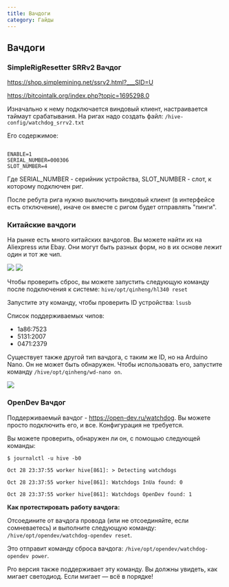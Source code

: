 ```yaml
---
title: Вачдоги
category: Гайды
---
```


## Вачдоги

### SimpleRigResetter SRRv2 Вачдог
https://shop.simplemining.net/ssrv2.html?___SID=U

https://bitcointalk.org/index.php?topic=1695298.0

Изначально к нему подключается виндовый клиент, настраивается таймаут срабатывания.
На ригах надо создать файл:
`/hive-config/watchdog_srrv2.txt`

Его содержимое:
<pre><code>
ENABLE=1
SERIAL_NUMBER=000306
SLOT_NUMBER=4
</code></pre>
Где SERIAL_NUMBER - серийник устройства, SLOT_NUMBER - слот, к которому подключен риг.

После ребута рига нужно выключить виндовый клиент (в интерфейсе есть отключение), иначе он вместе с ригом будет отправлять "пинги".

### Китайские вачдоги
На рынке есть много китайских вачдогов. Вы можете найти их на Aliexpress или Ebay. Они могут быть разных форм, но в их основе лежит один и тот же чип.

<img src="https://forum.hiveos.farm/uploads/default/original/2X/9/9bfddcddf808f2d89c34ce558beaec77255c723c.jpeg">

<img src="https://forum.hiveos.farm/uploads/default/original/2X/b/b9e6090c9f33833ca3e4e3a3561590f9832a8071.jpeg">

Чтобы проверить сброс, вы можете запустить следующую команду после подключения к системе: `hive/opt/qinheng/hl340 reset`

Запустите эту команду, чтобы проверить ID устройства: `lsusb`

Список поддерживаемых чипов:

- 1a86:7523
- 5131:2007
- 0471:2379

Существует также другой тип вачдога, с таким же ID, но на Arduino Nano. Он не может быть обнаружен. Чтобы использовать его, запустите команду `/hive/opt/qinheng/wd-nano on`.

<img src="https://forum.hiveos.farm/uploads/default/original/2X/6/60d77df72b177f246c71d5d7bdf8ef65ae170192.jpeg">

### OpenDev Вачдог
Поддерживаемый вачдог - https://open-dev.ru/watchdog.
Вы можете просто подключить его, и все. Конфигурация не требуется.

Вы можете проверить, обнаружен ли он, с помощью следующей команды:

`$ journalctl -u hive -b0`

`Oct 28 23:37:55 worker hive[861]: > Detecting watchdogs`

`Oct 28 23:37:55 worker hive[861]: Watchdogs InUa found: 0`

`Oct 28 23:37:55 worker hive[861]: Watchdogs OpenDev found: 1`

**Как протестировать работу вачдога:**

Отсоедините от вачдога провода (или не отсоединяйте, если сомневаетесь) и выполните следующую команду: `/hive/opt/opendev/watchdog-opendev reset`.

Это отправит команду сброса вачдога: `/hive/opt/opendev/watchdog-opendev power`.

Pro версия также поддерживает эту команду. Вы должны увидеть, как мигает светодиод. Если мигает — всё в порядке!
